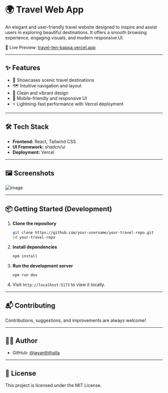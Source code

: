 
# 🌍 Travel Web App

An elegant and user-friendly travel website designed to inspire and assist users in exploring beautiful destinations. It offers a smooth browsing experience, engaging visuals, and modern responsive UI.

🚀 Live Preview: [travel-ten-kappa.vercel.app](https://travel-ten-kappa.vercel.app/)

---

## ✨ Features

- 🧳 Showcases scenic travel destinations
- 🗺️ Intuitive navigation and layout
- 🎨 Clean and vibrant design
- 📱 Mobile-friendly and responsive UI
- ⚡ Lightning-fast performance with Vercel deployment

---

## 🛠️ Tech Stack

- **Frontend:** React, Tailwind CSS
- **UI Framework:** shadcn/ui
- **Deployment:** Vercel

---

## 🖼️ Screenshots

![image](https://github.com/user-attachments/assets/1f1563c0-5ea8-4891-8df6-07291357a860)


---

## 📦 Getting Started (Development)

1. **Clone the repository**

   ```bash
   git clone https://github.com/your-username/your-travel-repo.git
   cd your-travel-repo
   ```

2. **Install dependencies**

   ```bash
   npm install
   ```

3. **Run the development server**

   ```bash
   npm run dev
   ```

4. Visit `http://localhost:5173` to view it locally.

---

## 📬 Contributing

Contributions, suggestions, and improvements are always welcome!

---

## 👨‍💻 Author

- GitHub: [@jayanththalla](https://github.com/jayanththalla)

---

## 📄 License

This project is licensed under the MIT License.
```

